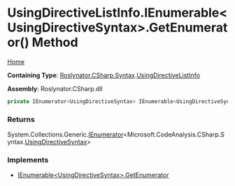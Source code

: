<a name="_top"></a>

# UsingDirectiveListInfo\.IEnumerable\<UsingDirectiveSyntax>\.GetEnumerator\(\) Method

[Home](../../../../../README.md#_top)

**Containing Type**: [Roslynator.CSharp.Syntax](../../README.md#_top)\.[UsingDirectiveListInfo](../README.md#_top)

**Assembly**: Roslynator\.CSharp\.dll

```csharp
private IEnumerator<UsingDirectiveSyntax> IEnumerable<UsingDirectiveSyntax>.GetEnumerator()
```

### Returns

System\.Collections\.Generic\.[IEnumerator](https://docs.microsoft.com/en-us/dotnet/api/system.collections.generic.ienumerator-1)\<Microsoft\.CodeAnalysis\.CSharp\.Syntax\.[UsingDirectiveSyntax](https://docs.microsoft.com/en-us/dotnet/api/microsoft.codeanalysis.csharp.syntax.usingdirectivesyntax)>

### Implements

* [IEnumerable\<UsingDirectiveSyntax>.GetEnumerator](https://docs.microsoft.com/en-us/dotnet/api/system.collections.generic.ienumerable-1.getenumerator)
